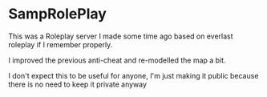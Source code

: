 # SampRolePlay
This was a Roleplay server I made some time ago based on everlast roleplay if I remember properly.

I improved the previous anti-cheat and re-modelled the map a bit.

I don't expect this to be useful for anyone, I'm just making it public because there is no need to keep it private anyway
